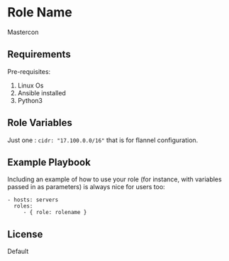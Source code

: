 Role Name
=========

Mastercon

Requirements
------------

Pre-requisites:
1. Linux Os
2. Ansible installed
3. Python3 

Role Variables
--------------

Just one : `cidr: "17.100.0.0/16"` that is for flannel configuration.

Example Playbook
----------------

Including an example of how to use your role (for instance, with variables passed in as parameters) is always nice for users too:

    - hosts: servers
      roles:
         - { role: rolename }

License
-------

Default


